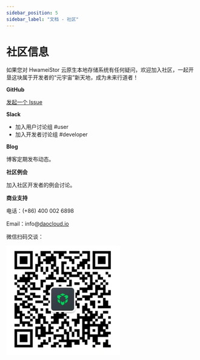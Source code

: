```yaml
---
sidebar_position: 5
sidebar_label: "文档 - 社区"
---
```


# 社区信息

如果您对 HwameiStor 云原生本地存储系统有任何疑问，欢迎加入社区，一起开垦这块属于开发者的“元宇宙”新天地，成为未来行道者！

**GitHub**

[发起一个 Issue](https://github.com/hwameistor/local-storage/issues/new)

**Slack**

- 加入用户讨论组 #user
- 加入开发者讨论组 #developer

**Blog**

博客定期发布动态。

**社区例会**

加入社区开发者的例会讨论。

**商业支持**

电话：(+86) 400 002 6898

Email：info@[daocloud.io](http://daocloud.io/)

微信扫码交谈：

![微信二维码](./images/wechat.png)